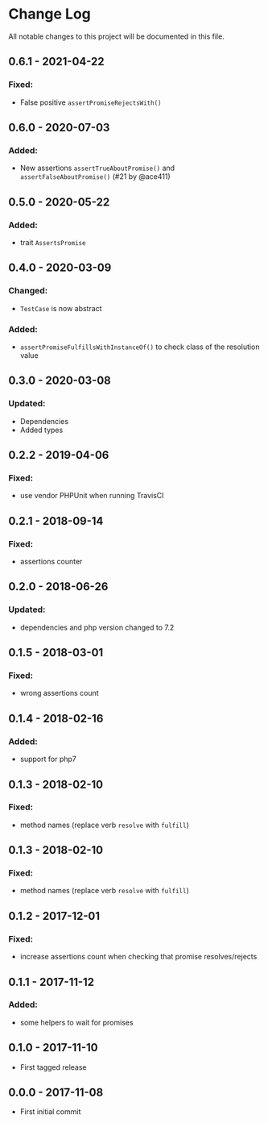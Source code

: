# Change Log
All notable changes to this project will be documented in this file.

## 0.6.1 - 2021-04-22
### Fixed:
- False positive `assertPromiseRejectsWith()`


## 0.6.0 - 2020-07-03
### Added:
 - New assertions `assertTrueAboutPromise()` and `assertFalseAboutPromise()` (#21 by @ace411) 

## 0.5.0 - 2020-05-22
### Added:
 - trait `AssertsPromise`

## 0.4.0 - 2020-03-09
### Changed:
 - `TestCase` is now abstract 
### Added:
 - `assertPromiseFulfillsWithInstanceOf()` to check class of the resolution value 

## 0.3.0 - 2020-03-08
### Updated:
 - Dependencies
 - Added types

## 0.2.2 - 2019-04-06
### Fixed:
 - use vendor PHPUnit when running TravisCI

## 0.2.1 - 2018-09-14
### Fixed:
 - assertions counter

## 0.2.0 - 2018-06-26
### Updated:
 - dependencies and php version changed to 7.2

## 0.1.5 - 2018-03-01
### Fixed:
 - wrong assertions count

## 0.1.4 - 2018-02-16
### Added:
 -  support for php7

## 0.1.3 - 2018-02-10 
### Fixed:
 - method names (replace verb `resolve` with `fulfill`)

## 0.1.3 - 2018-02-10 
### Fixed:
 - method names (replace verb `resolve` with `fulfill`)

## 0.1.2 - 2017-12-01
### Fixed:
 - increase assertions count when checking that promise resolves/rejects

## 0.1.1 - 2017-11-12
### Added:
 - some helpers to wait for promises

## 0.1.0 - 2017-11-10
- First tagged release

## 0.0.0 - 2017-11-08
- First initial commit 
